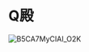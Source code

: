 # Q殿

![B5CA7MyCIAI_O2K](https://user-images.githubusercontent.com/39484102/100466905-06050a80-3115-11eb-84ec-774d82694e6f.jpg)
